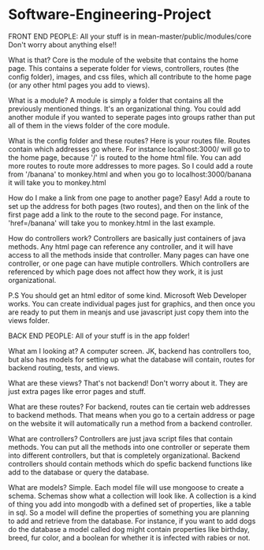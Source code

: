 Software-Engineering-Project
============================

FRONT END PEOPLE:
All your stuff is in mean-master/public/modules/core
Don't worry about anything else!!

What is that?
  Core is the module of the website that contains the home page. This contains a seperate folder for views, controllers, routes (the config folder), images, and css files, which all contribute to the home page (or any other html pages you add to views).
  
  What is a module?
    A module is simply a folder that contains all the previously mentioned things. It's an organizational thing. You could add another module if you wanted to seperate pages into groups rather than put all of them in the views folder of the core module.
    
  What is the config folder and these routes?
    Here is your routes file. Routes contain which addresses go where. For instance localhost:3000/ will go to the home page, because '/' is routed to the home html file. You can add more routes to route more addresses to more pages. So I could add a route from '/banana' to monkey.html and when you go to localhost:3000/banana it will take you to monkey.html
    
  How do I make a link from one page to another page?
    Easy! Add a route to set up the address for both pages (two routes), and then on the link of the first page add a link to the route to the second page. For instance, 'href=/banana' will take you to monkey.html in the last example.

How do controllers work?
  Controllers are basically just containers of java methods. Any html page can reference any controller, and it will have access to all the methods inside that controller. Many pages can have one controller, or one page can have mutiple controllers. Which controllers are referenced by which page does not affect how they work, it is just organizational.

P.S
You should get an html editor of some kind. Microsoft Web Developer works. You can create individual pages just for graphics, and then once you are ready to put them in meanjs and use javascript just copy them into the views folder.
  
  BACK END PEOPLE:
All of your stuff is in the app folder!

What am I looking at?
  A computer screen. JK, backend has controllers too, but also has models for setting up what the database will contain, routes for backend routing, tests, and views.

What are these views? That's not backend!
  Don't worry about it. They are just extra pages like error pages and stuff.
  
What are these routes?
  For backend, routes can tie certain web addresses to backend methods. That means when you go to a certain address or page on the website it will automatically run a method from a backend controller.
  
What are controllers?
  Controllers are just java script files that contain methods. You can put all the methods into one controller or seperate them into different controllers, but that is completely organizational. Backend controllers should contain methods which do spefic backend functions like add to the database or query the database.
  
  What are models?
    Simple. Each model file will use mongoose to create a schema. Schemas show what a collection will look like. A collection is a kind of thing you add into mongodb with a defined set of properties, like a table in sql. So a model will define the properties of something you are planning to add and retrieve from the database. For instance, if you want to add dogs do the database a model called dog might contain properties like birthday, breed, fur color, and a boolean for whether it is infected with rabies or not.
